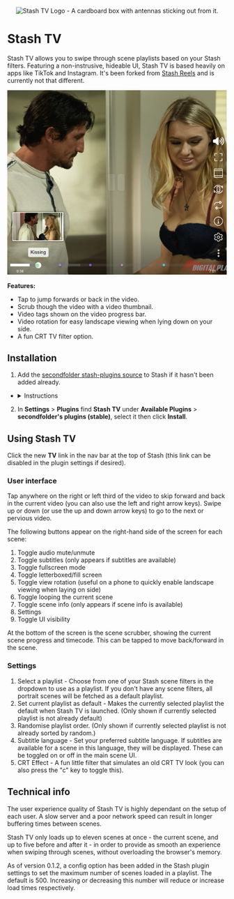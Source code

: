 <p align="center">
  <img alt="Stash TV Logo - A cardboard box with antennas sticking out from it." src="https://raw.githubusercontent.com/secondfolder/stash-tv/main/packages/tv-ui/src/public/apple-touch-icon.png">
</p>

# Stash TV

Stash TV allows you to swipe through scene playlists based on your Stash filters. Featuring a non-instrusive, hideable
UI, Stash TV is based heavily on apps like TikTok and Instagram. It's been forked from [Stash
Reels](https://github.com/Valkyr-JS/StashReels) and is currently not that different.

<p align="center">
  <img alt="Screenshot of the main stash tv interface." src="https://raw.githubusercontent.com/secondfolder/stash-tv/main/docs/stash-tv-screenshot.png">
</p>

**Features:**
- Tap to jump forwards or back in the video.
- Scrub though the video with a video thumbnail.
- Video tags shown on the video progress bar.
- Video rotation for easy landscape viewing when lying down on your side.
- A fun CRT TV filter option.


## Installation

1. Add the [secondfolder stash-plugins source](https://github.com/secondfolder/stash-plugins) to Stash if it hasn't been
   added already.
<ul>
<li>
<details>
<summary>Instructions</summary>

Plugins can be installed and managed from the **Settings** > **Plugins** page.

Under the **Available Plugins** section click **Add Source** and enter the following details:

**Name:**
```
secondfolder's plugins (stable)
```
**Source URL:**
```
https://secondfolder.github.io/stash-plugins/stable/index.yml
```
**Local Path:**
```
secondfolder-stable
```

</details>
</li>
</ul>

2. In **Settings** > **Plugins** find **Stash TV** under **Available Plugins** > **secondfolder's plugins (stable)**, select it then click **Install**.

## Using Stash TV

Click the new **TV** link in the nav bar at the top of Stash (this link can be disabled in the plugin settings if desired).

### User interface

Tap anywhere on the right or left third of the video to skip forward and back in the current video (you can also use the left and
right arrow keys).
Swipe up or down (or use the up and down arrow keys) to go to the next or pervious video.

The following buttons appear on the right-hand side of the screen for each scene:

1. Toggle audio mute/unmute
2. Toggle subtitles (only appears if subtitles are available)
3. Toggle fullscreen mode
4. Toggle letterboxed/fill screen
5. Toggle view rotation (useful on a phone to quickly enable landscape viewing when laying on side)
6. Toggle looping the current scene
7. Toggle scene info (only appears if scene info is available)
8. Settings
9. Toggle UI visibility

At the bottom of the screen is the scene scrubber, showing the current scene progress and timecode. This can be tapped to move back/forward in the scene.

### Settings

1. Select a playlist - Choose from one of your Stash scene filters in the dropdown to use as a playlist. If you don't have any scene filters, all portrait scenes will be fetched as a default playlist.
2. Set current playlist as default - Makes the currently selected playlist the default when Stash TV is launched. (Only
   shown if currently selected playlist is not already default)
3. Randomise playlist order. (Only shown if currently selected playlist is not already sorted by random.)
4. Subtitle language - Set your preferred subtitle language. If subtitles are available for a scene in this language,
   they will be displayed. These can be toggled on or off in the main scene UI.
5. CRT Effect - A fun little filter that simulates an old CRT TV look (you can also press the "c" key to toggle this).

## Technical info

The user experience quality of Stash TV is highly dependant on the setup of each user. A slow server and a poor network speed can result in longer buffering times between scenes.

Stash TV only loads up to eleven scenes at once - the current scene, and up to five before and after it - in order to provide as smooth an experience when swiping through scenes, without overloading the browser's memory.

As of version 0.1.2, a config option has been added in the Stash plugin settings to set the maximum number of scenes loaded in a playlist. The default is 500. Increasing or decreasing this number will reduce or increase load times respectively.
